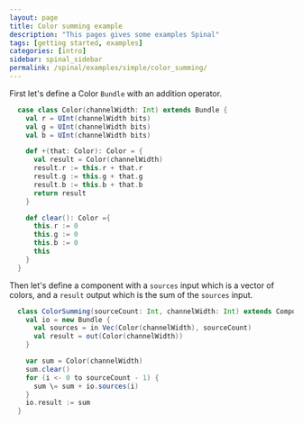 ```yaml
---
layout: page
title: Color summing example
description: "This pages gives some examples Spinal"
tags: [getting started, examples]
categories: [intro]
sidebar: spinal_sidebar
permalink: /spinal/examples/simple/color_summing/
---
```




First let's define a Color `Bundle` with an addition operator.

```scala
  case class Color(channelWidth: Int) extends Bundle {
    val r = UInt(channelWidth bits)
    val g = UInt(channelWidth bits)
    val b = UInt(channelWidth bits)

    def +(that: Color): Color = {
      val result = Color(channelWidth)
      result.r := this.r + that.r
      result.g := this.g + that.g
      result.b := this.b + that.b
      return result
    }

    def clear(): Color ={
      this.r := 0
      this.g := 0
      this.b := 0
      this
    }
  }
```

Then let's define a component with a `sources` input which is a vector of colors, and a `result` output which is the sum of the `sources` input.

```scala
  class ColorSumming(sourceCount: Int, channelWidth: Int) extends Component {
    val io = new Bundle {
      val sources = in Vec(Color(channelWidth), sourceCount)
      val result = out(Color(channelWidth))
    }

    var sum = Color(channelWidth)
    sum.clear()
    for (i <- 0 to sourceCount - 1) {
      sum \= sum + io.sources(i)
    }
    io.result := sum
  }
```
